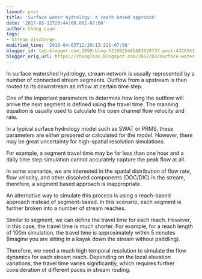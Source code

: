 ```yaml
---
layout: post
title: 'Surface water hydrology: a reach based approach'
date: '2017-03-12T20:44:00.001-07:00'
author: Chang Liao
tags:
- Stream Discharge
modified_time: '2018-04-03T12:20:13.221-07:00'
blogger_id: tag:blogger.com,1999:blog-5219825485683920737.post-432624172299537449
blogger_orig_url: https://changliao.blogspot.com/2017/03/surface-water-hydrology-005.html
---
```


In surface watershed hydrology, stream network is usually represented by a 
number of connected stream segments. Outflow from a upstream is then routed to 
its downstream as inflow at certain time step. 

One of the important parameters to determine how long the outflow will arrive 
the next segment is defined using the travel time. The manning equation is 
usually used to calculate the open channel flow velocity and rate. 

In a typical surface hydrology model such as SWAT or PRMS, these parameters 
are either prepared or calculated for the model. However, there may be great 
uncertainty for high-spatial resolution simulations. 

For example, a segment travel time may be far less than one hour and a daily 
time step simulation cannot accurately capture the peak flow at all. 

In some scenarios, we are interested in the spatial distribution of flow rate, 
flow velocity, and other dissolved components (DOC/DIC) in the stream, 
therefore, a segment based approach is inappropriate. 

An alternative way to simulate this process is using a reach-based approach 
instead of segment-based. 
In this scenario, each segment is further broken into a number of stream 
reaches. 

Similar to segment, we can define the travel time for each reach. However, in 
this case, the travel time is much shorter. For example, for a reach length of 
100m simulation, the travel time is approximately within 5 minutes (Imagine 
you are sitting in a kayak down the stream without paddling). 

Therefore, we need a much high temporal resolution to simulate the flow 
dynamics for each stream reach. Depending on the local elevation variations, 
the travel time varies significantly, which requires further consideration of 
different paces in stream routing. 